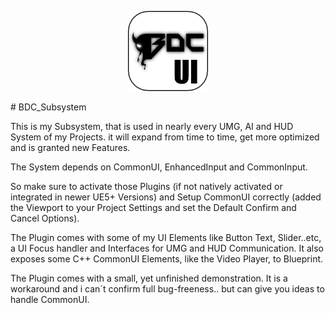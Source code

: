<p align="center">
  <img src="https://github.com/BDCPatrick/BDC_Subsystem/blob/main/Resources/Icon128.png" alt="Project Icon">
</p>
# BDC_Subsystem

This is my Subsystem, that is used in nearly every UMG, AI and HUD System of my Projects.
it will expand from time to time, get more optimized and is granted new Features.

The System depends on CommonUI, EnhancedInput and CommonInput.

So make sure to activate those Plugins (if not natively activated or integrated in newer UE5+ Versions) and Setup CommonUI correctly (added the Viewport to your Project Settings and set the Default Confirm and Cancel Options).

The Plugin comes with some of my UI Elements like Button Text, Slider..etc, a UI Focus handler and Interfaces for UMG and HUD Communication.
It also exposes some C++ CommonUI Elements, like the Video Player, to Blueprint.


The Plugin comes with a small, yet unfinished demonstration. 
It is a workaround and i can´t confirm full bug-freeness.. but can give you ideas to handle CommonUI.
